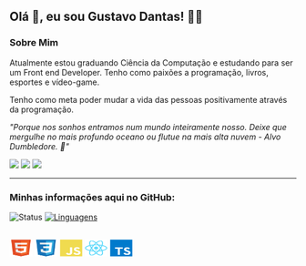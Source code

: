 ## Olá 👋, eu sou Gustavo Dantas! 👨‍💻

### Sobre Mim

Atualmente estou graduando Ciência da Computação e estudando para ser um Front end Developer. Tenho como paixões a programação, livros, esportes e vídeo-game. 

Tenho como meta poder mudar a vida das pessoas positivamente através da programação. 

*"Porque nos sonhos entramos num mundo inteiramente nosso. Deixe que mergulhe no mais profundo oceano ou flutue na mais alta nuvem - Alvo Dumbledore. 🧙"*


[<img src="https://img.shields.io/badge/linkedin-%230077B5.svg?&style=for-the-badge&logo=linkedin&logoColor=white" />](https://www.linkedin.com/in/gustavodantasmarim/) [<img src = "https://img.shields.io/badge/instagram-%23E4405F.svg?&style=for-the-badge&logo=instagram&logoColor=white">](https://www.instagram.com/gustavodntts/)
[<img src="https://img.shields.io/badge/Gmail-D14836?style=for-the-badge&logo=gmail&logoColor=white&link=mailto:gustavo.dantas.marim@gmail.com" />](mailto:gustavo.dantas.marim@gmail.com/)

<hr>

### Minhas informações aqui no GitHub:
![Status](https://github-readme-stats.vercel.app/api?username=gustavomarim&show_icons=true&theme=tokyonight) [![Linguagens](https://github-readme-stats.vercel.app/api/top-langs/?username=gustavomarim&layout=compact&theme=tokyonight)](https://github.com/gustavomarim/github-readme-stats)

<div style="display: inline_block"><br>
  <img align="center" alt="Gustavo-HTML" height="30" width="40" src="https://raw.githubusercontent.com/devicons/devicon/master/icons/html5/html5-original.svg">
  <img align="center" alt="Gustavo-CSS" height="30" width="40" src="https://raw.githubusercontent.com/devicons/devicon/master/icons/css3/css3-original.svg">
  <img align="center" alt="Gustavo-Js" height="30" width="40" src="https://raw.githubusercontent.com/devicons/devicon/master/icons/javascript/javascript-plain.svg">
  <img align="center" alt="Gustavo-React" height="30" width="40" src="https://raw.githubusercontent.com/devicons/devicon/master/icons/react/react-original.svg">
  <img align="center" alt="Gustavo-Ts" height="30" width="40" src="https://raw.githubusercontent.com/devicons/devicon/master/icons/typescript/typescript-plain.svg">
</div>
